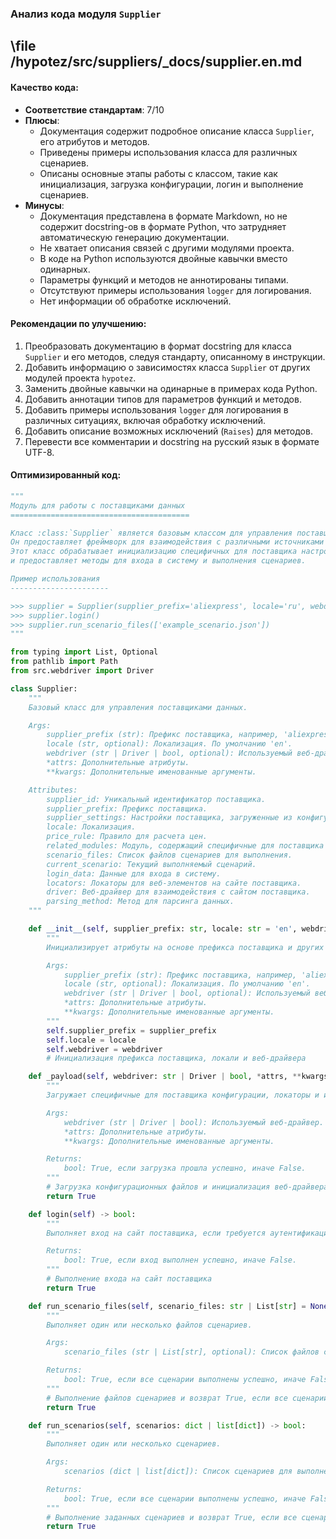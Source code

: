 ### **Анализ кода модуля `Supplier`**

## \file /hypotez/src/suppliers/_docs/supplier.en.md

#### **Качество кода**:
- **Соответствие стандартам**: 7/10
- **Плюсы**:
    - Документация содержит подробное описание класса `Supplier`, его атрибутов и методов.
    - Приведены примеры использования класса для различных сценариев.
    - Описаны основные этапы работы с классом, такие как инициализация, загрузка конфигурации, логин и выполнение сценариев.
- **Минусы**:
    - Документация представлена в формате Markdown, но не содержит docstring-ов в формате Python, что затрудняет автоматическую генерацию документации.
    - Не хватает описания связей с другими модулями проекта.
    - В коде на Python используются двойные кавычки вместо одинарных.
    - Параметры функций и методов не аннотированы типами.
    - Отсутствуют примеры использования `logger` для логирования.
    - Нет информации об обработке исключений.

#### **Рекомендации по улучшению**:
1.  Преобразовать документацию в формат docstring для класса `Supplier` и его методов, следуя стандарту, описанному в инструкции.
2.  Добавить информацию о зависимостях класса `Supplier` от других модулей проекта `hypotez`.
3.  Заменить двойные кавычки на одинарные в примерах кода Python.
4.  Добавить аннотации типов для параметров функций и методов.
5.  Добавить примеры использования `logger` для логирования в различных ситуациях, включая обработку исключений.
6.  Добавить описание возможных исключений (`Raises`) для методов.
7.  Перевести все комментарии и docstring на русский язык в формате UTF-8.

#### **Оптимизированный код**:

```python
"""
Модуль для работы с поставщиками данных
========================================

Класс :class:`Supplier` является базовым классом для управления поставщиками данных в приложении.
Он предоставляет фреймворк для взаимодействия с различными источниками данных, такими как Amazon, AliExpress, Walmart и другие.
Этот класс обрабатывает инициализацию специфичных для поставщика настроек, управляет сценариями для сбора данных
и предоставляет методы для входа в систему и выполнения сценариев.

Пример использования
----------------------

>>> supplier = Supplier(supplier_prefix='aliexpress', locale='ru', webdriver='chrome')
>>> supplier.login()
>>> supplier.run_scenario_files(['example_scenario.json'])
"""

from typing import List, Optional
from pathlib import Path
from src.webdriver import Driver

class Supplier:
    """
    Базовый класс для управления поставщиками данных.

    Args:
        supplier_prefix (str): Префикс поставщика, например, 'aliexpress' или 'amazon'.
        locale (str, optional): Локализация. По умолчанию 'en'.
        webdriver (str | Driver | bool, optional): Используемый веб-драйвер. По умолчанию 'default'.
        *attrs: Дополнительные атрибуты.
        **kwargs: Дополнительные именованные аргументы.

    Attributes:
        supplier_id: Уникальный идентификатор поставщика.
        supplier_prefix: Префикс поставщика.
        supplier_settings: Настройки поставщика, загруженные из конфигурационного файла.
        locale: Локализация.
        price_rule: Правило для расчета цен.
        related_modules: Модуль, содержащий специфичные для поставщика функции.
        scenario_files: Список файлов сценариев для выполнения.
        current_scenario: Текущий выполняемый сценарий.
        login_data: Данные для входа в систему.
        locators: Локаторы для веб-элементов на сайте поставщика.
        driver: Веб-драйвер для взаимодействия с сайтом поставщика.
        parsing_method: Метод для парсинга данных.
    """

    def __init__(self, supplier_prefix: str, locale: str = 'en', webdriver: str | Driver | bool = 'default', *attrs, **kwargs):
        """
        Инициализирует атрибуты на основе префикса поставщика и других параметров.

        Args:
            supplier_prefix (str): Префикс поставщика, например, 'aliexpress' или 'amazon'.
            locale (str, optional): Локализация. По умолчанию 'en'.
            webdriver (str | Driver | bool, optional): Используемый веб-драйвер. По умолчанию 'default'.
            *attrs: Дополнительные атрибуты.
            **kwargs: Дополнительные именованные аргументы.
        """
        self.supplier_prefix = supplier_prefix
        self.locale = locale
        self.webdriver = webdriver
        # Инициализация префикса поставщика, локали и веб-драйвера

    def _payload(self, webdriver: str | Driver | bool, *attrs, **kwargs) -> bool:
        """
        Загружает специфичные для поставщика конфигурации, локаторы и инициализирует веб-драйвер.

        Args:
            webdriver (str | Driver | bool): Используемый веб-драйвер.
            *attrs: Дополнительные атрибуты.
            **kwargs: Дополнительные именованные аргументы.

        Returns:
            bool: True, если загрузка прошла успешно, иначе False.
        """
        # Загрузка конфигурационных файлов и инициализация веб-драйвера
        return True

    def login(self) -> bool:
        """
        Выполняет вход на сайт поставщика, если требуется аутентификация.

        Returns:
            bool: True, если вход выполнен успешно, иначе False.
        """
        # Выполнение входа на сайт поставщика
        return True

    def run_scenario_files(self, scenario_files: str | List[str] = None) -> bool:
        """
        Выполняет один или несколько файлов сценариев.

        Args:
            scenario_files (str | List[str], optional): Список файлов сценариев. По умолчанию None.

        Returns:
            bool: True, если все сценарии выполнены успешно, иначе False.
        """
        # Выполнение файлов сценариев и возврат True, если все сценарии успешно завершены
        return True

    def run_scenarios(self, scenarios: dict | list[dict]) -> bool:
        """
        Выполняет один или несколько сценариев.

        Args:
            scenarios (dict | list[dict]): Список сценариев для выполнения.

        Returns:
            bool: True, если все сценарии выполнены успешно, иначе False.
        """
        # Выполнение заданных сценариев и возврат True, если все сценарии успешно завершены
        return True